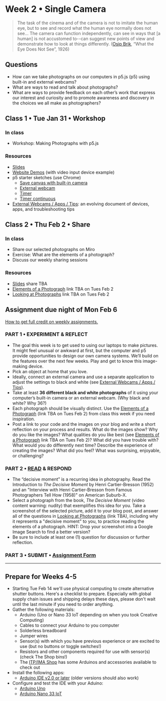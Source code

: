 # Week 2 • Single Camera

> The task of the cinema and of the camera is not to imitate the human eye, but to see and record what the human eye normally does not see… The camera can function independently, can see in ways that [a human] is not accustomed to--can suggest new points of view and demonstrate how to look at things differently. ([Osip Brik](https://en.wikipedia.org/wiki/Osip_Brik), “What the Eye Does Not See”, 1926)

## Questions
- How can we take photographs on our computers in p5.js (p5) using built-in and external webcams?
- What are ways to read and talk about photographs? 
- What are ways to provide feedback on each other’s work that express our interest and curiosity and to promote awareness and discovery in the choices we all make as photographers?

## Class 1 • Tue Jan 31 • Workshop

### In class
- Workshop: Making Photographs with p5.js

### Resources
- [Slides](https://drive.google.com/drive/u/1/folders/1bp6ZJ3krohBmhxB699nj1edjueV8w-EO)
- [Website Demos](https://ellennickles.github.io/demos/) (with video input device example)
- p5 starter sketches (use Chrome)
    - [Save canvas with built-in camera](https://editor.p5js.org/enickles/sketches/WohBZl9AG)
    - [External webcam](https://editor.p5js.org/enickles/sketches/Llj2-4m5n)
    - [Timer](https://editor.p5js.org/enickles/sketches/RtKPaJ2FO)
    - [Timer continuous](https://editor.p5js.org/enickles/sketches/Vqhz3i5Xj)
- [External Webcams / Apps / Tips](https://tinyurl.com/externalwebcams): an evolving document of devices, apps, and troubleshooting tips


## Class 2 • Thu Feb 2 • Share

### In class
- Share our selected photographs on Miro
- Exercise: What are the elements of a photograph?
- Discuss our weekly sharing sessions

### Resources
- [Slides](https://drive.google.com/drive/u/1/folders/1bp6ZJ3krohBmhxB699nj1edjueV8w-EO) share TBA
- [Elements of a Photograph]() link TBA on Tues Feb 2
- [Looking at Photographs]() link TBA on Tues Feb 2


## Assignment due night of Mon Feb 6
[How to get full credit on weekly assignments.](https://github.com/ellennickles/xphoto-s23#grading) 

### PART 1 • EXPERIMENT & REFLECT
- The goal this week is to get used to using our laptops to make pictures. It might feel unusual or awkward at first, but the computer and p5 provide opportunities to design our own camera systems. We’ll build on the features over the next few weeks. Play and get to know this image-making device.
- Pick an object at home that you love. 
- Ideally, connect an external camera and use a separate application to adjust the settings to black and white (see [External Webcams / Apps / Tips](https://tinyurl.com/externalwebcams)).
- Take at least **36 different black and white photographs** of it using your computer’s built-in camera or an external webcam. (Why black and white? Why 36?)
- Each photograph should be visually distinct. Use the [Elements of a Photograph]() (link TBA on Tues Feb 2) from class this week if you need inspiration. 
- Post a link to your code and the images on your blog and write a short reflection on your process and results. What do the images show? Why do you like the images? What qualities do you like best (see [Elements of a Photograph]() link TBA on Tues Feb 2)? What did you have trouble with? What would you do differently next time? Describe the experience of creating the images? What did you feel? What was surprising, enjoyable, or challenging?

### PART 2 • [READ](https://drive.google.com/drive/u/1/folders/1bp6ZJ3krohBmhxB699nj1edjueV8w-EO) & RESPOND
- The “decisive moment” is a recurring idea in photography. Read the Introduction to *The Decisive Moment* by Henri Cartier-Bresson (1952) and an "Interview with Henri Cartier-Bresson from Famous Photographers Tell How (1958)" on American Suburb-X. 
- Select a photograph from the book, *The Decisive Moment* (video content warning: nudity) that exemplifies this idea for you. Take a screenshot of the selected picture, add it to your blog post, and answer all of the questions in [Looking at Photographs]() (link TBA), including why it represents a "decisive moment" to you, to practice reading the elements of a photograph. HINT: Drop your screenshot into a Google Image Search to find a better version? 
- Be sure to include at least one (1) question for discussion or further reflection.

### PART 3 • SUBMIT • [Assignment Form](https://forms.gle/bT1L7qHnrvmQ23sN9)

___


## Prepare for Weeks 4-5 
- Starting Tue Feb 14 we'll use physical computing to create alternative shutter buttons. Here's a checklist to prepare. Especially with global supply chain issues and shipping delays these days, please don't wait until the last minute if you need to order anything.
- Gather the following materials:
    - Arduino (Uno or Nano 33 IoT depending on when you took Creative Computing)
    - Cables to connect your Arduino to you computer
    - Solderless breadboard
    - Jumper wires
    - Sensor(s) with which you have previous experience or are excited to use (but no buttons or toggle switches!)
    - Resistors and other components required for use with sensor(s) (check The Shop bins!)
    - The [ITP/IMA Shop](https://shop.itp.io/) has some Arduinos and accessories available to check out
- Install the following apps:
    - [Arduino IDE v2.0 or later](https://www.arduino.cc/en/software) (older versions should also work)
- Configure and test the IDE with your Aduino:
   - [Arduino Uno](https://docs.arduino.cc/software/ide-v1/tutorials/getting-started/cores/arduino-avr)
   - [Arduino Nano 33 IoT](https://docs.arduino.cc/software/ide-v1/tutorials/getting-started/cores/arduino-samd)
   

